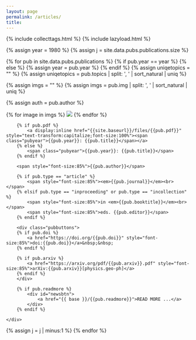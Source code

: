 ```yaml
---
layout: page
permalink: /articles/
title: 
---
```

{% include collecttags.html %}
{% include lazyload.html %}

{% assign year = 1980 %}
{% assign j = site.data.pubs.publications.size %}

{% for pub in site.data.pubs.publications %}
{% if pub.year == year %} 
{% else %} 
{% assign year = pub.year %}
{% endif %} 
{% assign uniqetopics = "" %}
{% assign uniqetopics = pub.topics | split: ', ' | sort_natural | uniq %} 

{% assign imgs = "" %}
{% assign imgs = pub.img | split: ', ' | sort_natural | uniq %} 

{% assign auth = pub.author %}

<div class="pubs">
	<div class="articles">
    	{% for image in imgs %}
		<img src="{{site.baseurl}}/images/pubimages/blank.png" data-echo="{{site.baseurl}}/images/pubimages/{{image}}" class="responsivepubimg1">
		{% endfor %}
	</div>

   <div class="articles">
		
		{% if pub.pdf %}
			<a display:inline href="{{site.baseurl}}/files/{{pub.pdf}}" style="text-transform:capitalize;font-size:100%"><span class="pubyear">{{pub.year}}: {{pub.title}}</span></a>
		{% else %} 
			<span class="pubyear">{{pub.year}}: {{pub.title}}</span> 
		{% endif %}

		<span style="font-size:85%">{{pub.author}}</span>
		
		{% if pub.type == "article" %}
			<span style="font-size:85%"><em>{{pub.journal}}</em><br></span>
		{% elsif pub.type == "inproceeding" or pub.type == "incollection" %}
			<span style="font-size:85%">in <em>{{pub.booktitle}}</em><br></span>
			<span style="font-size:85%">eds. {{pub.editor}}</span>
		{% endif %}
		
		<div class="pubbuttons">
		{% if pub.doi %}
			<a href="https://doi.org/{{pub.doi}}" style="font-size:85%">doi:{{pub.doi}}</a>&nbsp;&nbsp; 
		{% endif %}
		
		{% if pub.arxiv %}
			<a href="https://arxiv.org/pdf/{{pub.arxiv}}.pdf" style="font-size:85%">arXiv:{{pub.arxiv}}[physics.geo-ph]</a>
		{% endif %}
		</div>
		
		{% if pub.readmore %} 
			<div id="newsbtn">
				<a href="{{ base }}/{{pub.readmore}}">READ MORE ...</a>
			</div>
		{% endif %}
		
<!-- 		{% if pub.topics %} -->
<!-- 			<div class="pubbuttons"> -->
<!-- 				{% for topic in uniqetopics %} -->
<!-- 					<div id="topicbtn"> -->
<!-- 						<a href="{{ base }}/topics/#{{topic|slugify}}">{{topic | upcase }}</a> -->
<!-- 					</div> -->
<!-- 				{% endfor %} -->
<!-- 			</div>	 -->
<!-- 		{% endif %} -->

    </div>
    	

</div>  
{% assign j = j | minus:1 %}
{% endfor %}
